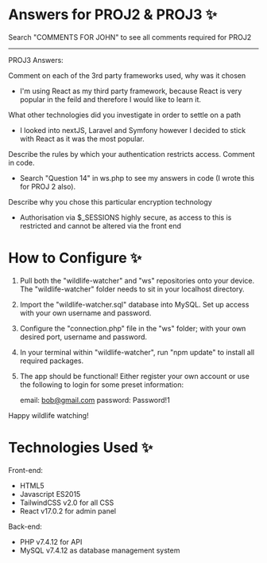 
# Answers for PROJ2 & PROJ3 ✨ 

Search "COMMENTS FOR JOHN" to see all comments required for PROJ2

---------------------

PROJ3 Answers:

Comment on each of the 3rd party frameworks used, why was it chosen

- I'm using React as my third party framework, because React is very popular in the feild and therefore I would like to learn it.

What other technologies did you investigate in order to settle on a path

- I looked into nextJS, Laravel and Symfony however I decided to stick with React as it was the most popular.

Describe the rules by which your authentication restricts access. Comment in code.

- Search "Question 14" in ws.php to see my answers in code (I wrote this for PROJ 2 also).

Describe why you chose this particular encryption technology
- Authorisation via $_SESSIONS highly secure, as access to this is restricted and cannot be altered via the front end

# How to Configure ✨ 

1. Pull both the "wildlife-watcher" and "ws" repositories onto your device. The "wildlife-watcher" folder needs to sit in your localhost directory.
2. Import the "wildlife-watcher.sql" database into MySQL. Set up access with your own username and password.
3. Configure the "connection.php" file in the "ws" folder; with your own desired port, username and password.
4. In your terminal within "wildlife-watcher", run "npm update" to install all required packages. 
5. The app should be functional! Either register your own account or use the following to login for some preset information:

    email: bob@gmail.com
    password: Password!1

Happy wildlife watching!

# Technologies Used ✨

Front-end:

- HTML5
- Javascript ES2015
- TailwindCSS v2.0 for all CSS
- React v17.0.2 for admin panel

Back-end:

- PHP v7.4.12 for API
- MySQL v7.4.12 as database management system